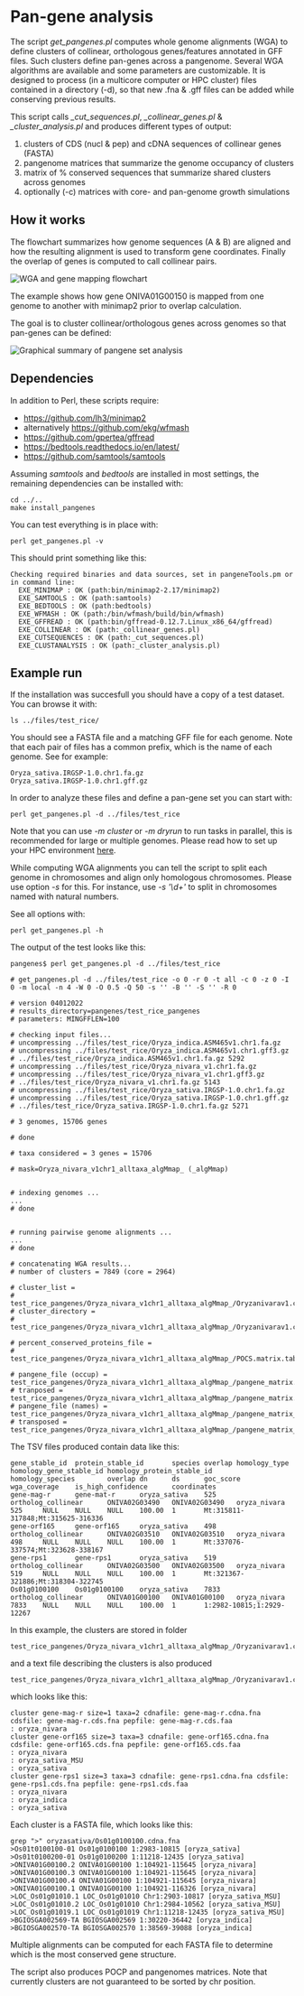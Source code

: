 
# Pan-gene analysis

The script *get_pangenes.pl* computes whole genome alignments (WGA) to define 
clusters of collinear, orthologous genes/features annotated in GFF files. Such
clusters define pan-genes across a pangenome.
Several WGA algorithms are available and some parameters are customizable.
It is designed to process (in a multicore computer or HPC cluster) files
contained in a directory (-d), so that new .fna & .gff files can be added
while conserving previous results.

This script calls *_cut_sequences.pl*, *_collinear_genes.pl* & *_cluster_analysis.pl*
and produces different types of output:

 1) clusters of CDS (nucl & pep) and cDNA sequences of collinear genes (FASTA)
 2) pangenome matrices that summarize the genome occupancy of clusters
 3) matrix of % conserved sequences that summarize shared clusters across genomes
 4) optionally (-c) matrices with core- and pan-genome growth simulations

## How it works

The flowchart summarizes how genome sequences (A & B) are aligned and how the resulting
alignment is used to transform gene coordinates. Finally the overlap of genes is computed
to call collinear pairs.
 
![WGA and gene mapping flowchart](collinear_pangenes_minimap2.png)

The example shows how gene ONIVA01G00150 is mapped from one genome to another 
with minimap2 prior to overlap calculation.

The goal is to cluster collinear/orthologous genes across genomes so that pan-genes can
be defined:

![Graphical summary of pangene set analysis](./pangene_set_nomenclature.png)

## Dependencies

In addition to Perl, these scripts require:

* https://github.com/lh3/minimap2 
* alternatively https://github.com/ekg/wfmash
* https://github.com/gpertea/gffread
* https://bedtools.readthedocs.io/en/latest/
* https://github.com/samtools/samtools

Assuming *samtools* and *bedtools* are installed in most settings,
the remaining dependencies can be installed with:

    cd ../..
    make install_pangenes

You can test everything is in place with:

    perl get_pangenes.pl -v

This should print something like this:

    Checking required binaries and data sources, set in pangeneTools.pm or in command line:
      EXE_MINIMAP : OK (path:bin/minimap2-2.17/minimap2)
      EXE_SAMTOOLS : OK (path:samtools)
      EXE_BEDTOOLS : OK (path:bedtools)
      EXE_WFMASH : OK (path:/bin/wfmash/build/bin/wfmash)
      EXE_GFFREAD : OK (path:bin/gffread-0.12.7.Linux_x86_64/gffread)
      EXE_COLLINEAR : OK (path:_collinear_genes.pl)
      EXE_CUTSEQUENCES : OK (path:_cut_sequences.pl)
      EXE_CLUSTANALYSIS : OK (path:_cluster_analysis.pl)

## Example run

If the installation was succesfull you should have a copy of a test dataset.
You can browse it with:

    ls ../files/test_rice/

You should see a FASTA file and a matching GFF file for each genome. 
Note that each pair of files has a common prefix, which is the name of each genome. 
See for example:

    Oryza_sativa.IRGSP-1.0.chr1.fa.gz
    Oryza_sativa.IRGSP-1.0.chr1.gff.gz

In order to analyze these files and define a pan-gene set you can start with:

    perl get_pangenes.pl -d ../files/test_rice

Note that you can use *-m cluster* or *-m dryrun* to run tasks in parallel,
this is recommended for large or multiple genomes. 
Please read how to set up your HPC environment 
[here](http://eead-csic-compbio.github.io/get_homologues/manual-est/manual-est.html#SECTION00033000000000000000).

While computing WGA alignments you can tell the script to split each genome 
in chromosomes and align only homologous chromosomes. Please use option *-s*
for this. For instance, use *-s '\d+'* to split in chromosomes named with
natural numbers. 

See all options with:

    perl get_pangenes.pl -h

The output of the test looks like this:

```
pangenes$ perl get_pangenes.pl -d ../files/test_rice

# get_pangenes.pl -d ../files/test_rice -o 0 -r 0 -t all -c 0 -z 0 -I 0 -m local -n 4 -W 0 -O 0.5 -Q 50 -s '' -B '' -S '' -R 0

# version 04012022
# results_directory=pangenes/test_rice_pangenes
# parameters: MINGFFLEN=100

# checking input files...
# uncompressing ../files/test_rice/Oryza_indica.ASM465v1.chr1.fa.gz
# uncompressing ../files/test_rice/Oryza_indica.ASM465v1.chr1.gff3.gz
# ../files/test_rice/Oryza_indica.ASM465v1.chr1.fa.gz 5292
# uncompressing ../files/test_rice/Oryza_nivara_v1.chr1.fa.gz
# uncompressing ../files/test_rice/Oryza_nivara_v1.chr1.gff3.gz
# ../files/test_rice/Oryza_nivara_v1.chr1.fa.gz 5143
# uncompressing ../files/test_rice/Oryza_sativa.IRGSP-1.0.chr1.fa.gz
# uncompressing ../files/test_rice/Oryza_sativa.IRGSP-1.0.chr1.gff.gz
# ../files/test_rice/Oryza_sativa.IRGSP-1.0.chr1.fa.gz 5271

# 3 genomes, 15706 genes

# done

# taxa considered = 3 genes = 15706

# mask=Oryza_nivara_v1chr1_alltaxa_algMmap_ (_algMmap)


# indexing genomes ...
...
# done


# running pairwise genome alignments ...
...
# done

# concatenating WGA results...
# number of clusters = 7849 (core = 2964)

# cluster_list = 
# test_rice_pangenes/Oryza_nivara_v1chr1_alltaxa_algMmap_/Oryzanivarav1.chr1.cluster_list
# cluster_directory = 
# test_rice_pangenes/Oryza_nivara_v1chr1_alltaxa_algMmap_/Oryzanivarav1.chr1

# percent_conserved_proteins_file = 
# test_rice_pangenes/Oryza_nivara_v1chr1_alltaxa_algMmap_/POCS.matrix.tab

# pangene_file (occup) = test_rice_pangenes/Oryza_nivara_v1chr1_alltaxa_algMmap_/pangene_matrix.tab 
# tranposed = test_rice_pangenes/Oryza_nivara_v1chr1_alltaxa_algMmap_/pangene_matrix.tr.tab
# pangene_file (names) = test_rice_pangenes/Oryza_nivara_v1chr1_alltaxa_algMmap_/pangene_matrix_genes.tab 
# transposed = test_rice_pangenes/Oryza_nivara_v1chr1_alltaxa_algMmap_/pangene_matrix_genes.tr.tab
```

The TSV files produced contain data like this:

    gene_stable_id  protein_stable_id       species overlap homology_type   homology_gene_stable_id homology_protein_stable_id      homology_species        overlap dn      ds      goc_score       wga_coverage    is_high_confidence      coordinates
    gene-mag-r      gene-mat-r      oryza_sativa    525     ortholog_collinear      ONIVA02G03490   ONIVA02G03490   oryza_nivara    525     NULL    NULL    NULL    100.00  1       Mt:315811-317848;Mt:315625-316336
    gene-orf165     gene-orf165     oryza_sativa    498     ortholog_collinear      ONIVA02G03510   ONIVA02G03510   oryza_nivara    498     NULL    NULL    NULL    100.00  1       Mt:337076-337574;Mt:323628-338167
    gene-rps1       gene-rps1       oryza_sativa    519     ortholog_collinear      ONIVA02G03500   ONIVA02G03500   oryza_nivara    519     NULL    NULL    NULL    100.00  1       Mt:321367-321886;Mt:318304-322745
    Os01g0100100    Os01g0100100    oryza_sativa    7833    ortholog_collinear      ONIVA01G00100   ONIVA01G00100   oryza_nivara    7833    NULL    NULL    NULL    100.00  1       1:2982-10815;1:2929-12267

In this example, the clusters are stored in folder 

    test_rice_pangenes/Oryza_nivara_v1chr1_alltaxa_algMmap_/Oryzanivarav1.chr1

and a text file describing the clusters is also produced

    test_rice_pangenes/Oryza_nivara_v1chr1_alltaxa_algMmap_/Oryzanivarav1.chr1.cluster_list

which looks like this:

    cluster gene-mag-r size=1 taxa=2 cdnafile: gene-mag-r.cdna.fna cdsfile: gene-mag-r.cds.fna pepfile: gene-mag-r.cds.faa
    : oryza_nivara
    cluster gene-orf165 size=3 taxa=3 cdnafile: gene-orf165.cdna.fna cdsfile: gene-orf165.cds.fna pepfile: gene-orf165.cds.faa
    : oryza_nivara
    : oryza_sativa_MSU
    : oryza_sativa
    cluster gene-rps1 size=3 taxa=3 cdnafile: gene-rps1.cdna.fna cdsfile: gene-rps1.cds.fna pepfile: gene-rps1.cds.faa
    : oryza_nivara
    : oryza_indica
    : oryza_sativa

Each cluster is a FASTA file, which looks like this:

```
grep ">" oryzasativa/Os01g0100100.cdna.fna
>Os01t0100100-01 Os01g0100100 1:2983-10815 [oryza_sativa]
>Os01t0100200-01 Os01g0100200 1:11218-12435 [oryza_sativa]
>ONIVA01G00100.2 ONIVA01G00100 1:104921-115645 [oryza_nivara]
>ONIVA01G00100.3 ONIVA01G00100 1:104921-115645 [oryza_nivara]
>ONIVA01G00100.4 ONIVA01G00100 1:104921-115645 [oryza_nivara]
>ONIVA01G00100.1 ONIVA01G00100 1:104921-116326 [oryza_nivara]
>LOC_Os01g01010.1 LOC_Os01g01010 Chr1:2903-10817 [oryza_sativa_MSU]
>LOC_Os01g01010.2 LOC_Os01g01010 Chr1:2984-10562 [oryza_sativa_MSU]
>LOC_Os01g01019.1 LOC_Os01g01019 Chr1:11218-12435 [oryza_sativa_MSU]
>BGIOSGA002569-TA BGIOSGA002569 1:30220-36442 [oryza_indica]
>BGIOSGA002570-TA BGIOSGA002570 1:38569-39088 [oryza_indica]
```

Multiple alignments can be computed for each FASTA file to determine which is the most conserved gene structure.

The script also produces POCP and pangenomes matrices. 
Note that currently clusters are not guaranteed to be sorted by chr position.


